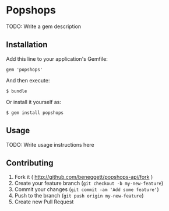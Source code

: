# Popshops

TODO: Write a gem description

## Installation

Add this line to your application's Gemfile:

    gem 'popshops'

And then execute:

    $ bundle

Or install it yourself as:

    $ gem install popshops

## Usage

TODO: Write usage instructions here

## Contributing

1. Fork it ( http://github.com/beneggett/popshops-api/fork )
2. Create your feature branch (`git checkout -b my-new-feature`)
3. Commit your changes (`git commit -am 'Add some feature'`)
4. Push to the branch (`git push origin my-new-feature`)
5. Create new Pull Request
